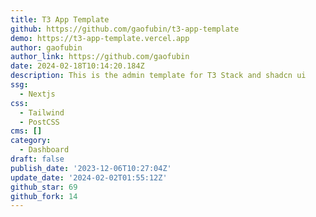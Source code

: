 ```yaml
---
title: T3 App Template
github: https://github.com/gaofubin/t3-app-template
demo: https://t3-app-template.vercel.app
author: gaofubin
author_link: https://github.com/gaofubin
date: 2024-02-18T10:14:20.184Z
description: This is the admin template for T3 Stack and shadcn ui
ssg:
  - Nextjs
css:
  - Tailwind
  - PostCSS
cms: []
category:
  - Dashboard
draft: false
publish_date: '2023-12-06T10:27:04Z'
update_date: '2024-02-02T01:55:12Z'
github_star: 69
github_fork: 14
---
```

